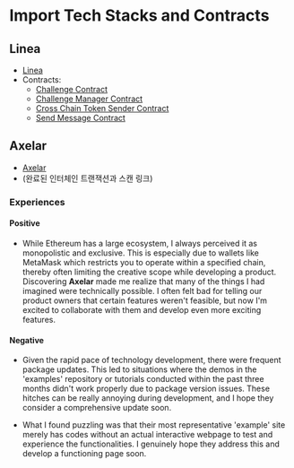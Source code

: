# Import Tech Stacks and Contracts

## Linea
- [Linea](https://linea.co/)
- Contracts:
    - [Challenge Contract](https://explorer.goerli.linea.build/address/0x08F07db122a163DbFa2dcA5F6AfC099928D83C91)
    - [Challenge Manager Contract](https://explorer.goerli.linea.build/address/0xB3555A90256f858Cf01C2db4479d23F26A3E92B0)
    - [Cross Chain Token Sender Contract](https://explorer.goerli.linea.build/address/0xF3B011437811B54Ad4B77f0b12b6209FdbF1CE03)
    - [Send Message Contract](https://explorer.goerli.linea.build/address/0xa9500C9F058fe26879932a9F6095398020f6f7EB)

## Axelar
- [Axelar](https://axelar.network/)
- (완료된 인터체인 트랜잭션과 스캔 링크)

### Experiences

#### Positive
- While Ethereum has a large ecosystem, I always perceived it as monopolistic and exclusive. This is especially due to wallets like MetaMask which restricts you to operate within a specified chain, thereby often limiting the creative scope while developing a product. Discovering **Axelar** made me realize that many of the things I had imagined were technically possible. I often felt bad for telling our product owners that certain features weren't feasible, but now I'm excited to collaborate with them and develop even more exciting features.

#### Negative
- Given the rapid pace of technology development, there were frequent package updates. This led to situations where the demos in the 'examples' repository or tutorials conducted within the past three months didn't work properly due to package version issues. These hitches can be really annoying during development, and I hope they consider a comprehensive update soon.

- What I found puzzling was that their most representative 'example' site merely has codes without an actual interactive webpage to test and experience the functionalities. I genuinely hope they address this and develop a functioning page soon.

